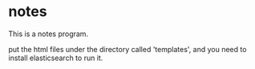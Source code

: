 # notes
This is a notes program.

put the html files under the directory called 'templates',
and you need to install elasticsearch to run it.
